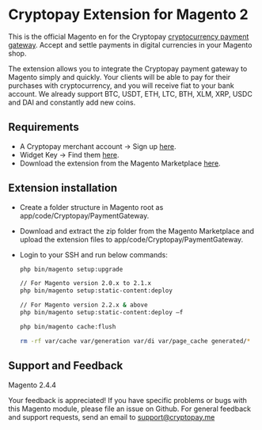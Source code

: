 # Cryptopay Extension for Magento 2

This is the official Magento en for the Cryptopay [cryptocurrency payment gateway](https://business.cryptopay.me/). Accept and settle payments in digital currencies in your Magento shop.

The extension allows you to integrate the Cryptopay payment gateway to Magento simply and quickly. Your clients will be able to pay for their purchases with cryptocurrency, and you will receive fiat to your bank account. We already support BTC, USDT, ETH, LTC, BTH, XLM, XRP, USDC and DAI and constantly add new coins.

## Requirements

* A Cryptopay merchant account -> Sign up [here](https://business.cryptopay.me/).
* Widget Key -> Find them [here](https://business.cryptopay.me/app/settings/widget).
* Download the extension from the Magento Marketplace [here](https://marketplace.magento.com/cryptopay-paymentgateway.html).


## Extension installation

* Create a folder structure in Magento root as app/code/Cryptopay/PaymentGateway.
* Download and extract the zip folder from the Magento Marketplace and upload the extension files to app/code/Cryptopay/PaymentGateway.
* Login to your SSH and run below commands:

    ```bash
    php bin/magento setup:upgrade
  
    // For Magento version 2.0.x to 2.1.x
    php bin/magento setup:static-content:deploy
  
    // For Magento version 2.2.x & above
    php bin/magento setup:static-content:deploy –f
   
    php bin/magento cache:flush
    
    rm -rf var/cache var/generation var/di var/page_cache generated/*
  
    ```

Support and Feedback
--------------------
Magento 2.4.4

Your feedback is appreciated! If you have specific problems or bugs with this Magento module, please file an issue on Github. For general feedback and support requests, send an email to support@cryptopay.me
